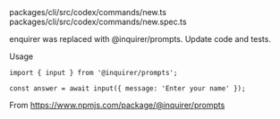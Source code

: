 <Files>
packages/cli/src/codex/commands/new.ts
packages/cli/src/codex/commands/new.spec.ts
</Files>

enquirer was replaced with @inquirer/prompts.
Update code and tests.

Usage
```
import { input } from '@inquirer/prompts';

const answer = await input({ message: 'Enter your name' });
```
From https://www.npmjs.com/package/@inquirer/prompts
